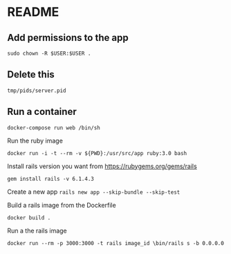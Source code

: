 # README

##  Add permissions to the app
 `sudo chown -R $USER:$USER .`

## Delete this
`tmp/pids/server.pid `

<!-- Method to run rails server -->
## Run a container
`docker-compose run web /bin/sh`

<!-- docker run -p 3000:3000 docker-rails:v1 bin/rails s -b 0.0.0.0 -->
<!--  We could craft a really long, ugly docker run
that executes the instructions one after another. However, that’s going to be hard
to comprehend -->

Run the ruby image 

`docker run -i -t --rm -v ${PWD}:/usr/src/app ruby:3.0 bash`

Install rails version you want from https://rubygems.org/gems/rails

`gem install rails -v 6.1.4.3`

Create a new app 
`rails new app --skip-bundle --skip-test`

Build a rails image from the Dockerfile

`docker build . `

Run a the rails image

`docker run --rm -p 3000:3000 -t rails image_id \bin/rails s -b 0.0.0.0`